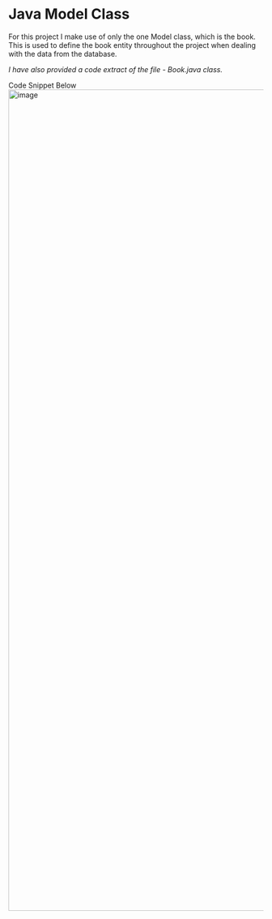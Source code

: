# Java Model Class

For this project I make use of only the one Model class, which is the book. This is used to define the book entity throughout the project when dealing with the data from the database.

*I have also provided a code extract of the file - Book.java class.*

Code Snippet Below
<img width="1558" height="1620" alt="image" src="https://github.com/user-attachments/assets/31580cc5-f8d8-4080-b3bd-6f1c24adb1b6" />
